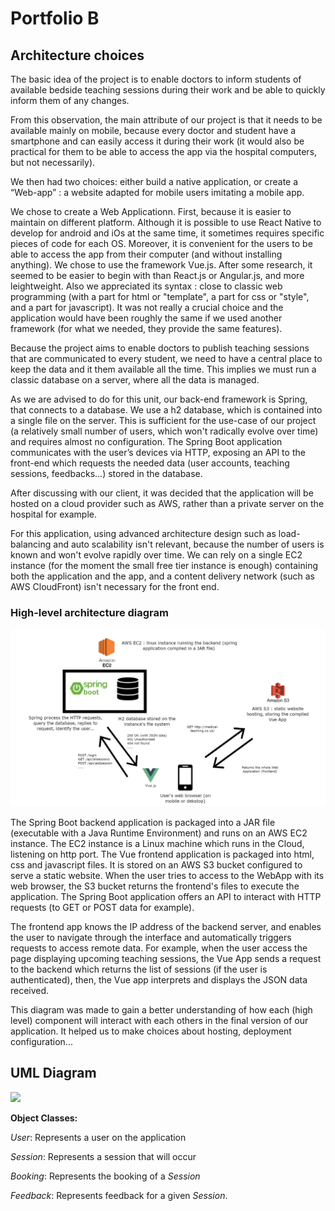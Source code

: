 # Portfolio B

## Architecture choices

The basic idea of the project is to enable doctors to inform students of available bedside teaching sessions during their work and be able to quickly inform them of any changes.

From this observation, the main attribute of our project is that it needs to be available mainly on mobile, because every doctor and student have a smartphone and can easily access it during their work (it would also be practical for them to be able to access the app via the hospital computers, but not necessarily).

We then had two choices: either build a native application, or create a “Web-app” : a website adapted for mobile users imitating a mobile app.

We chose to create a Web Applicationn. First, because it is easier to maintain on different platform. Although it is possible to use React Native to develop for android and iOs at the same time, it sometimes requires specific pieces of code for each OS. Moreover, it is convenient for the users to be able to access the app from their computer (and without installing anything). 
We chose to use the framework Vue.js. After some research, it seemed to be easier to begin with than React.js or Angular.js, and more leightweight. Also we appreciated its syntax : close to classic web programming (with a part for html or "template", a part for css or "style", and a part for javascript).
It was not really a crucial choice and the application would have been roughly the same if we used another framework (for what we needed, they provide the same features).

Because the project aims to enable doctors to publish teaching sessions that are communicated to every student, we need to have a central place to keep the data and it them available all the time. This implies we must run a classic database on a server, where all the data is managed.

As we are advised to do for this unit, our back-end framework is Spring, that connects to a database.
We use a h2 database, which is contained into a single file on the server. This is sufficient for the use-case of our project (a relatively small number of users, which won't radically evolve over time) and requires almost no configuration.
The Spring Boot application communicates with the user’s devices via HTTP, exposing an API to the front-end which requests the needed data (user accounts, teaching sessions, feedbacks...) stored in the database.

After discussing with our client, it was decided that the application will be hosted on a cloud provider such as AWS, rather than a private server on the hospital for example.

For this application, using advanced architecture design such as load-balancing and auto scalability isn't relevant, because the number of users is known and won't evolve rapidly over time. We can rely on a single EC2 instance (for the moment the small free tier instance is enough) containing both the application and the app, and a content delivery network (such as AWS CloudFront) isn't necessary for the front end.

### High-level architecture diagram

![architecture](./images/architecture.png)

The Spring Boot backend application is packaged into a JAR file (executable with a Java Runtime Environment) and runs on an AWS EC2 instance. The EC2 instance is a Linux machine which runs in the Cloud, listening on http port.
The Vue frontend application is packaged into html, css and javascript files. It is stored on an AWS S3 bucket configured to serve a static website.
When the user tries to access to the WebApp with its web browser, the S3 bucket returns the frontend's files to execute the application.
The Spring Boot application offers an API to interact with HTTP requests (to GET or POST data for example).

The frontend app knows the IP address of the backend server, and enables the user to navigate through the interface and automatically triggers requests to access remote data. For example, when the user access the page displaying upcoming teaching sessions, the Vue App sends a request to the backend which returns the list of sessions (if the user is authenticated), then, the Vue app interprets and displays the JSON data received. 


This diagram was made to gain a better understanding of how each (high level) component will interact with each others in the final version of our application. It helped us to make choices about hosting, deployment configuration...

## UML Diagram
![](https://lh5.googleusercontent.com/Y9I3qKik4RujIQ8GWKtAPEMzPijzYfRIHCrGGfU3VC-ubQO19IYnQWtnjFa5kcEGUoyIexOCGG1A3FOMnpE8xsawUUWa-aTv1IDV_SUD292q4ivZeS5nlujSunbzgYO-oBd9A2-L)

**Object Classes:**

*User*: Represents a user on the application

*Session*: Represents a session that will occur

*Booking*: Represents the booking of a *Session*

*Feedback*: Represents feedback for a given *Session*.

